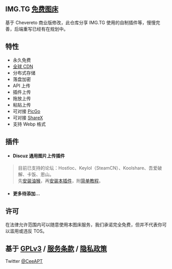 ## IMG.TG [免费图床](https://img.tg)
基于 Chevereto 商业版修改，此仓库分享 IMG.TG 使用的自制插件等，慢慢完善，后端重写已经有在规划中。

## 特性
- 永久免费
- <a href="https://i.w3tt.com" target="_blank">全球 CDN</a>
- 分布式存储
- 落盘加密
- API 上传
- 插件上传
- 拖放上传
- 粘贴上传
- 可对接 <a href="https://www.hostloc.com/thread-700296-1-1.html" target="_blank">PicGo</a>
- 可对接 <a href="https://github.com/ShareX/ShareX" target="_blank">ShareX</a>
- 支持 Webp 格式

## 插件
- #### Discuz 通用图片上传插件
> 目前已支持的论坛：Hostloc、Keylol（SteamCN）、Koolshare、吾爱破解、卡饭、恩山。<br>先<a href="https://www.tampermonkey.net" target="_blank">安装油猴</a>，再<a href="https://greasyfork.org/zh-CN/scripts/404876" target="_blank">安装本插件</a>，附<a href="https://www.hostloc.com/thread-698806-1-1.html" target="_blank">简单教程</a>。<br>[](https://i.w3tt.com/2020/06/04/Omz4b.gif)
- #### 更多待添加...

## 许可
在法律允许范围内可以随意使用本图床服务，我们承诺完全免费，但并不代表你可以滥用或违反 TOS。

基于 <a href="https://github.com/ceecx/img.tg/blob/master/LICENSE" target="_blank">GPLv3</a> / 
<a href="https://img.tg/page/tos" target="_blank">服务条款</a> / 
<a href="https://img.tg/page/privacy" target="_blank">隐私政策</a>
---
Twitter [@CeeAPT](https://twitter.com/CeeAPT)